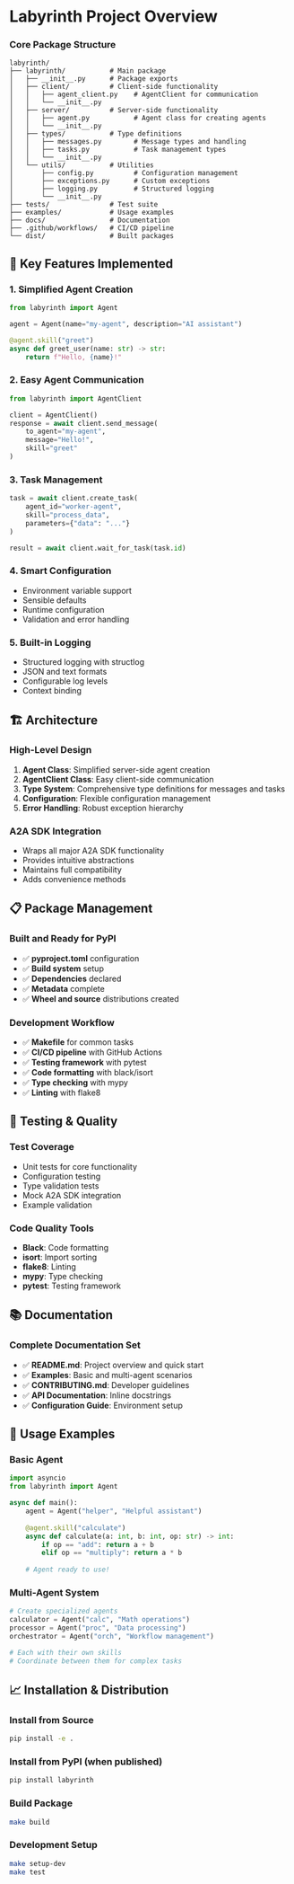 # Labyrinth Project Overview

### Core Package Structure
```
labyrinth/
├── labyrinth/           # Main package
│   ├── __init__.py      # Package exports
│   ├── client/          # Client-side functionality
│   │   ├── agent_client.py    # AgentClient for communication
│   │   └── __init__.py
│   ├── server/          # Server-side functionality  
│   │   ├── agent.py           # Agent class for creating agents
│   │   └── __init__.py
│   ├── types/           # Type definitions
│   │   ├── messages.py        # Message types and handling
│   │   ├── tasks.py           # Task management types
│   │   └── __init__.py
│   └── utils/           # Utilities
│       ├── config.py          # Configuration management
│       ├── exceptions.py      # Custom exceptions
│       ├── logging.py         # Structured logging
│       └── __init__.py
├── tests/               # Test suite
├── examples/            # Usage examples
├── docs/                # Documentation
├── .github/workflows/   # CI/CD pipeline
└── dist/                # Built packages
```

## 🚀 Key Features Implemented

### 1. **Simplified Agent Creation**
```python
from labyrinth import Agent

agent = Agent(name="my-agent", description="AI assistant")

@agent.skill("greet")
async def greet_user(name: str) -> str:
    return f"Hello, {name}!"
```

### 2. **Easy Agent Communication**
```python
from labyrinth import AgentClient

client = AgentClient()
response = await client.send_message(
    to_agent="my-agent",
    message="Hello!",
    skill="greet"
)
```

### 3. **Task Management**
```python
task = await client.create_task(
    agent_id="worker-agent",
    skill="process_data",
    parameters={"data": "..."}
)

result = await client.wait_for_task(task.id)
```

### 4. **Smart Configuration**
- Environment variable support
- Sensible defaults
- Runtime configuration
- Validation and error handling

### 5. **Built-in Logging**
- Structured logging with structlog
- JSON and text formats
- Configurable log levels
- Context binding

## 🏗️ Architecture

### High-Level Design
1. **Agent Class**: Simplified server-side agent creation
2. **AgentClient Class**: Easy client-side communication
3. **Type System**: Comprehensive type definitions for messages and tasks
4. **Configuration**: Flexible configuration management
5. **Error Handling**: Robust exception hierarchy

### A2A SDK Integration
- Wraps all major A2A SDK functionality
- Provides intuitive abstractions
- Maintains full compatibility
- Adds convenience methods

## 📋 Package Management

### Built and Ready for PyPI
- ✅ **pyproject.toml** configuration
- ✅ **Build system** setup
- ✅ **Dependencies** declared
- ✅ **Metadata** complete
- ✅ **Wheel and source** distributions created

### Development Workflow
- ✅ **Makefile** for common tasks
- ✅ **CI/CD pipeline** with GitHub Actions
- ✅ **Testing framework** with pytest
- ✅ **Code formatting** with black/isort
- ✅ **Type checking** with mypy
- ✅ **Linting** with flake8

## 🧪 Testing & Quality

### Test Coverage
- Unit tests for core functionality
- Configuration testing
- Type validation tests
- Mock A2A SDK integration
- Example validation

### Code Quality Tools
- **Black**: Code formatting
- **isort**: Import sorting  
- **flake8**: Linting
- **mypy**: Type checking
- **pytest**: Testing framework

## 📚 Documentation

### Complete Documentation Set
- ✅ **README.md**: Project overview and quick start
- ✅ **Examples**: Basic and multi-agent scenarios
- ✅ **CONTRIBUTING.md**: Developer guidelines
- ✅ **API Documentation**: Inline docstrings
- ✅ **Configuration Guide**: Environment setup

## 🚀 Usage Examples

### Basic Agent
```python
import asyncio
from labyrinth import Agent

async def main():
    agent = Agent("helper", "Helpful assistant")
    
    @agent.skill("calculate")
    async def calculate(a: int, b: int, op: str) -> int:
        if op == "add": return a + b
        elif op == "multiply": return a * b
        
    # Agent ready to use!
```

### Multi-Agent System
```python
# Create specialized agents
calculator = Agent("calc", "Math operations")
processor = Agent("proc", "Data processing")  
orchestrator = Agent("orch", "Workflow management")

# Each with their own skills
# Coordinate between them for complex tasks
```

## 📈 Installation & Distribution

### Install from Source
```bash
pip install -e .
```

### Install from PyPI (when published)
```bash
pip install labyrinth
```

### Build Package
```bash
make build
```

### Development Setup
```bash
make setup-dev
make test
```
